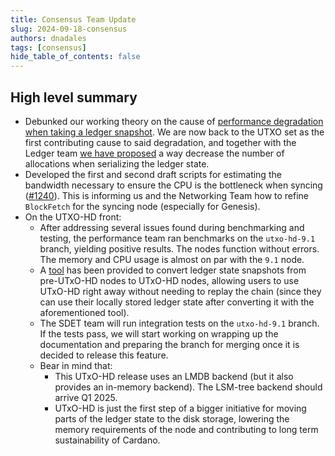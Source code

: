 ```yaml
---
title: Consensus Team Update
slug: 2024-09-18-consensus
authors: dnadales
tags: [consensus]
hide_table_of_contents: false
---
```


## High level summary

- Debunked our working theory on the cause of [performance degradation when taking a ledger snapshot](https://github.com/IntersectMBO/ouroboros-consensus/issues/86). We are now back to the UTXO set as the first contributing cause to said degradation, and together with the Ledger team [we have proposed](https://github.com/IntersectMBO/cardano-ledger/issues/4634) a way decrease the number of allocations when serializing the ledger state.
- Developed the first and second draft scripts for estimating the bandwidth necessary to ensure the CPU is the bottleneck when syncing ([#1240](https://github.com/IntersectMBO/ouroboros-consensus/pull/1240)). This is informing us and the Networking Team how to refine `BlockFetch` for the syncing node (especially for Genesis).
- On the UTXO-HD front:
    - After addressing several issues found during benchmarking and testing, the performance team ran benchmarks on the `utxo-hd-9.1` branch, yielding positive results. The nodes function without errors. The memory and CPU usage is almost on par with the `9.1` node.
    - A [tool](https://github.com/IntersectMBO/ouroboros-consensus/pull/1222) has been provided to convert ledger state snapshots from pre-UTxO-HD nodes to UTxO-HD nodes, allowing users to use UTxO-HD right away without needing to replay the chain (since they can use their locally stored ledger state after converting it with the aforementioned tool).
    - The SDET team will run integration tests on the `utxo-hd-9.1` branch. If the tests pass, we will start working on wrapping up the documentation and preparing the branch for merging once it is decided to release this feature.
    - Bear in mind that:
        - This UTxO-HD release uses an LMDB backend (but it also provides an in-memory backend). The LSM-tree backend should arrive Q1 2025.
        - UTxO-HD is just the first step of a bigger initiative for moving parts of the ledger state to the disk storage, lowering the memory requirements of the node and contributing to long term sustainability of Cardano.
